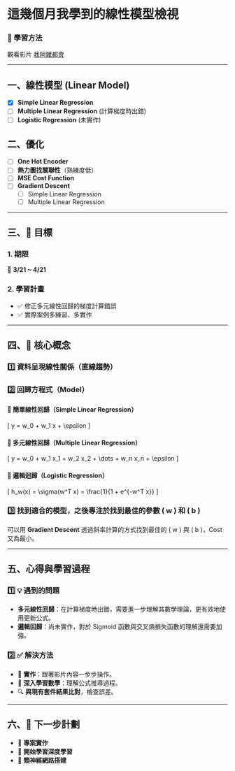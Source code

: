 # 這幾個月我學到的線性模型檢視

### 🔹 學習方法
觀看影片 [我阿嬤都會](https://youtu.be/wm9yR1VspPs?si=6bz7dpUF0IUg6gfT)

---

## 一、線性模型 (Linear Model)

- [x] **Simple Linear Regression**
- [ ] **Multiple Linear Regression** (計算梯度時出錯)
- [ ] **Logistic Regression** (未實作)

## 二、優化
- [ ] **One Hot Encoder**
- [ ] **熱力圖找關聯性**（熟練度低）
- [ ] **MSE Cost Function**
- [ ] **Gradient Descent**
  - [ ] Simple Linear Regression
  - [ ] Multiple Linear Regression 

---

## 三、📌 目標
### 1. 期限
📅 **3/21 ~ 4/21**

### 2. 學習計畫
- ✅ 修正多元線性回歸的梯度計算錯誤
- ✅ 實際案例多練習、多實作

---

## 四、🔹 核心概念

### 1️⃣ 資料呈現線性關係（直線趨勢）

### 2️⃣ 回歸方程式（Model）

#### 📌 簡單線性回歸（Simple Linear Regression）
\[
y = w_0 + w_1 x + \epsilon
\]

#### 📌 多元線性回歸（Multiple Linear Regression）
\[
y = w_0 + w_1 x_1 + w_2 x_2 + \dots + w_n x_n + \epsilon
\]

#### 📌 邏輯迴歸（Logistic Regression）
\[
h_w(x) = \sigma(w^T x) = \frac{1}{1 + e^{-w^T x}}
\]

### 3️⃣ 找到適合的模型，之後專注於找到最佳的參數 \( w \) 和 \( b \)
可以用 **Gradient Descent** 透過斜率計算的方式找到最佳的 \( w \) 與 \( b \)，Cost 又為最小。

---

## 五、心得與學習過程

### 1️⃣ 💡 遇到的問題
- **多元線性回歸**：在計算梯度時出錯，需要進一步理解其數學理論，更有效地使用更新公式。
- **邏輯回歸**：尚未實作，對於 Sigmoid 函數與交叉熵損失函數的理解還需要加強。

### 2️⃣ ✅ 解決方法
- 📌 **實作**：跟著影片內容一步步操作。
- 📖 **深入學習數學**：理解公式推導過程。
- 🔍 **與現有套件結果比對**，檢查誤差。

---

## 六、🚀 下一步計劃
- 🔧 **專案實作**
- 🤖 **開始學習深度學習**
- 🧠 **類神經網路搭建**